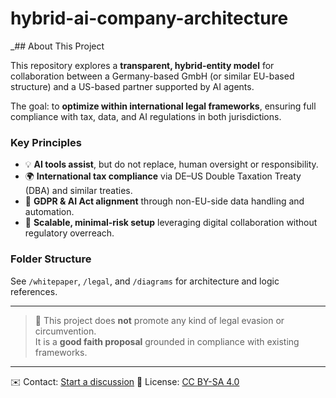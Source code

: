 # hybrid-ai-company-architecture
_## About This Project

This repository explores a **transparent, hybrid-entity model** for collaboration between a Germany-based GmbH (or similar EU-based structure) and a US-based partner supported by AI agents.

The goal: to **optimize within international legal frameworks**, ensuring full compliance with tax, data, and AI regulations in both jurisdictions.

### Key Principles

- 💡 **AI tools assist**, but do not replace, human oversight or responsibility.
- 🌍 **International tax compliance** via DE–US Double Taxation Treaty (DBA) and similar treaties.
- 🧾 **GDPR & AI Act alignment** through non-EU-side data handling and automation.
- 🧠 **Scalable, minimal-risk setup** leveraging digital collaboration without regulatory overreach.

### Folder Structure

See `/whitepaper`, `/legal`, and `/diagrams` for architecture and logic references.

---

> 🧠 This project does **not** promote any kind of legal evasion or circumvention.  
It is a **good faith proposal** grounded in compliance with existing frameworks.

---

✉️ Contact: [Start a discussion](https://github.com/veronello/hybrid-ai-company-architecture/discussions)
📜 License: [CC BY-SA 4.0](https://creativecommons.org/licenses/by-sa/4.0/)

